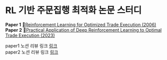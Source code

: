 # RL 기반 주문집행 최적화 논문 스터디 

**Paper 1**  [Reinforcement Learning for Optimized Trade Execution (2006)](https://www.cis.upenn.edu/~mkearns/papers/rlexec.pdf) <br>
**Paper 2**  [Practical Application of Deep Reinforcement Learning to Optimal Trade Execution (2023)](https://www.mdpi.com/2674-1032/2/3/23) <br>

paper1 노션 리뷰 링크 [링크](https://perfect-heather-d46.notion.site/Reinforcement-Learning-for-Optimized-Trade-Execution-0c66fa58e25c4cd1a2807d3109db1b7c?pvs=4) <br>
paper2 노션 리뷰 링크 [링크](https://perfect-heather-d46.notion.site/Practical-Application-of-Deep-Reinforcement-Learning-to-Optimal-Trade-Execution-7b61a47c8fab436599ad24e78c58d125?pvs=4)
